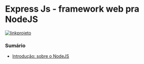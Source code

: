 # Express Js - framework web pra NodeJS
[![linkprojeto](https://img.shields.io/badge/project-link-red)](https://github.com/users/filipecancio/projects/17/views/2)

### Sumário

- [Introdução: sobre o NodeJS](https://github.com/filipecancio/atividade-framework/issues/2)
